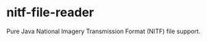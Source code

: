 nitf-file-reader
================

Pure Java National Imagery Transmission Format (NITF) file support.
